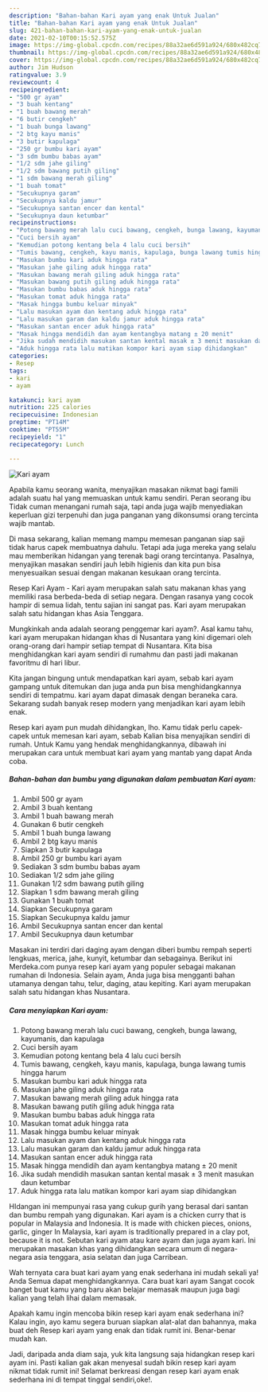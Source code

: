 ```yaml
---
description: "Bahan-bahan Kari ayam yang enak Untuk Jualan"
title: "Bahan-bahan Kari ayam yang enak Untuk Jualan"
slug: 421-bahan-bahan-kari-ayam-yang-enak-untuk-jualan
date: 2021-02-10T00:15:52.575Z
image: https://img-global.cpcdn.com/recipes/88a32ae6d591a924/680x482cq70/kari-ayam-foto-resep-utama.jpg
thumbnail: https://img-global.cpcdn.com/recipes/88a32ae6d591a924/680x482cq70/kari-ayam-foto-resep-utama.jpg
cover: https://img-global.cpcdn.com/recipes/88a32ae6d591a924/680x482cq70/kari-ayam-foto-resep-utama.jpg
author: Jim Hudson
ratingvalue: 3.9
reviewcount: 4
recipeingredient:
- "500 gr ayam"
- "3 buah kentang"
- "1 buah bawang merah"
- "6 butir cengkeh"
- "1 buah bunga lawang"
- "2 btg kayu manis"
- "3 butir kapulaga"
- "250 gr bumbu kari ayam"
- "3 sdm bumbu babas ayam"
- "1/2 sdm jahe giling"
- "1/2 sdm bawang putih giling"
- "1 sdm bawang merah giling"
- "1 buah tomat"
- "Secukupnya garam"
- "Secukupnya kaldu jamur"
- "Secukupnya santan encer dan kental"
- "Secukupnya daun ketumbar"
recipeinstructions:
- "Potong bawang merah lalu cuci bawang, cengkeh, bunga lawang, kayumanis, dan kapulaga"
- "Cuci bersih ayam"
- "Kemudian potong kentang bela 4 lalu cuci bersih"
- "Tumis bawang, cengkeh, kayu manis, kapulaga, bunga lawang tumis hingga harum"
- "Masukan bumbu kari aduk hingga rata"
- "Masukan jahe giling aduk hingga rata"
- "Masukan bawang merah giling aduk hingga rata"
- "Masukan bawang putih giling aduk hingga rata"
- "Masukan bumbu babas aduk hingga rata"
- "Masukan tomat aduk hingga rata"
- "Masak hingga bumbu keluar minyak"
- "Lalu masukan ayam dan kentang aduk hingga rata"
- "Lalu masukan garam dan kaldu jamur aduk hingga rata"
- "Masukan santan encer aduk hingga rata"
- "Masak hingga mendidih dan ayam kentangbya matang ± 20 menit"
- "Jika sudah mendidih masukan santan kental masak ± 3 menit masukan daun ketumbar"
- "Aduk hingga rata lalu matikan kompor kari ayam siap dihidangkan"
categories:
- Resep
tags:
- kari
- ayam

katakunci: kari ayam 
nutrition: 225 calories
recipecuisine: Indonesian
preptime: "PT14M"
cooktime: "PT55M"
recipeyield: "1"
recipecategory: Lunch

---
```



![Kari ayam](https://img-global.cpcdn.com/recipes/88a32ae6d591a924/680x482cq70/kari-ayam-foto-resep-utama.jpg)

Apabila kamu seorang wanita, menyajikan masakan nikmat bagi famili adalah suatu hal yang memuaskan untuk kamu sendiri. Peran seorang ibu Tidak cuman menangani rumah saja, tapi anda juga wajib menyediakan keperluan gizi terpenuhi dan juga panganan yang dikonsumsi orang tercinta wajib mantab.

Di masa  sekarang, kalian memang mampu memesan panganan siap saji tidak harus capek membuatnya dahulu. Tetapi ada juga mereka yang selalu mau memberikan hidangan yang terenak bagi orang tercintanya. Pasalnya, menyajikan masakan sendiri jauh lebih higienis dan kita pun bisa menyesuaikan sesuai dengan makanan kesukaan orang tercinta. 

Resep Kari Ayam - Kari ayam merupakan salah satu makanan khas yang memiliki rasa berbeda-beda di setiap negara. Dengan rasanya yang cocok hampir di semua lidah, tentu sajian ini sangat pas. Kari ayam merupakan salah satu hidangan khas Asia Tenggara.

Mungkinkah anda adalah seorang penggemar kari ayam?. Asal kamu tahu, kari ayam merupakan hidangan khas di Nusantara yang kini digemari oleh orang-orang dari hampir setiap tempat di Nusantara. Kita bisa menghidangkan kari ayam sendiri di rumahmu dan pasti jadi makanan favoritmu di hari libur.

Kita jangan bingung untuk mendapatkan kari ayam, sebab kari ayam gampang untuk ditemukan dan juga anda pun bisa menghidangkannya sendiri di tempatmu. kari ayam dapat dimasak dengan beraneka cara. Sekarang sudah banyak resep modern yang menjadikan kari ayam lebih enak.

Resep kari ayam pun mudah dihidangkan, lho. Kamu tidak perlu capek-capek untuk memesan kari ayam, sebab Kalian bisa menyajikan sendiri di rumah. Untuk Kamu yang hendak menghidangkannya, dibawah ini merupakan cara untuk membuat kari ayam yang mantab yang dapat Anda coba.

<!--inarticleads1-->

##### Bahan-bahan dan bumbu yang digunakan dalam pembuatan Kari ayam:

1. Ambil 500 gr ayam
1. Ambil 3 buah kentang
1. Ambil 1 buah bawang merah
1. Gunakan 6 butir cengkeh
1. Ambil 1 buah bunga lawang
1. Ambil 2 btg kayu manis
1. Siapkan 3 butir kapulaga
1. Ambil 250 gr bumbu kari ayam
1. Sediakan 3 sdm bumbu babas ayam
1. Sediakan 1/2 sdm jahe giling
1. Gunakan 1/2 sdm bawang putih giling
1. Siapkan 1 sdm bawang merah giling
1. Gunakan 1 buah tomat
1. Siapkan Secukupnya garam
1. Siapkan Secukupnya kaldu jamur
1. Ambil Secukupnya santan encer dan kental
1. Ambil Secukupnya daun ketumbar


Masakan ini terdiri dari daging ayam dengan diberi bumbu rempah seperti lengkuas, merica, jahe, kunyit, ketumbar dan sebagainya. Berikut ini Merdeka.com punya resep kari ayam yang populer sebagai makanan rumahan di Indonesia. Selain ayam, Anda juga bisa mengganti bahan utamanya dengan tahu, telur, daging, atau kepiting. Kari ayam merupakan salah satu hidangan khas Nusantara. 

<!--inarticleads2-->

##### Cara menyiapkan Kari ayam:

1. Potong bawang merah lalu cuci bawang, cengkeh, bunga lawang, kayumanis, dan kapulaga
1. Cuci bersih ayam
1. Kemudian potong kentang bela 4 lalu cuci bersih
1. Tumis bawang, cengkeh, kayu manis, kapulaga, bunga lawang tumis hingga harum
1. Masukan bumbu kari aduk hingga rata
1. Masukan jahe giling aduk hingga rata
1. Masukan bawang merah giling aduk hingga rata
1. Masukan bawang putih giling aduk hingga rata
1. Masukan bumbu babas aduk hingga rata
1. Masukan tomat aduk hingga rata
1. Masak hingga bumbu keluar minyak
1. Lalu masukan ayam dan kentang aduk hingga rata
1. Lalu masukan garam dan kaldu jamur aduk hingga rata
1. Masukan santan encer aduk hingga rata
1. Masak hingga mendidih dan ayam kentangbya matang ± 20 menit
1. Jika sudah mendidih masukan santan kental masak ± 3 menit masukan daun ketumbar
1. Aduk hingga rata lalu matikan kompor kari ayam siap dihidangkan


HIdangan ini mempunyai rasa yang cukup gurih yang berasal dari santan dan bumbu rempah yang digunakan. Kari ayam is a chicken curry that is popular in Malaysia and Indonesia. It is made with chicken pieces, onions, garlic, ginger In Malaysia, kari ayam is traditionally prepared in a clay pot, because it is not. Sebutan kari ayam atau kare ayam dan juga ayam kari. Ini merupakan masakan khas yang dihidangkan secara umum di negara-negara asia tenggara, asia selatan dan juga Carribean. 

Wah ternyata cara buat kari ayam yang enak sederhana ini mudah sekali ya! Anda Semua dapat menghidangkannya. Cara buat kari ayam Sangat cocok banget buat kamu yang baru akan belajar memasak maupun juga bagi kalian yang telah lihai dalam memasak.

Apakah kamu ingin mencoba bikin resep kari ayam enak sederhana ini? Kalau ingin, ayo kamu segera buruan siapkan alat-alat dan bahannya, maka buat deh Resep kari ayam yang enak dan tidak rumit ini. Benar-benar mudah kan. 

Jadi, daripada anda diam saja, yuk kita langsung saja hidangkan resep kari ayam ini. Pasti kalian gak akan menyesal sudah bikin resep kari ayam nikmat tidak rumit ini! Selamat berkreasi dengan resep kari ayam enak sederhana ini di tempat tinggal sendiri,oke!.

